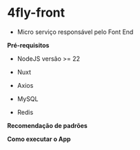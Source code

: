 # 4fly-front
- Micro serviço responsável pelo Font End


**Pré-requisitos**
  - NodeJS versão >= 22
  - Nuxt
  - Axios

  - MySQL
  - Redis


**Recomendação de padrões**


**Como executar o App**



